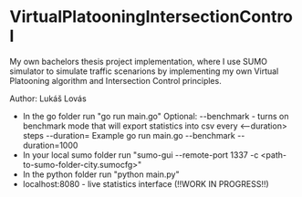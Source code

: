 # VirtualPlatooningIntersectionControl

My own bachelors thesis project implementation, where I use SUMO simulator to simulate traffic scenarions by implementing my own Virtual Platooning algorithm and Intersection Control principles. 

Author: Lukáš Lovás

- In the go folder run "go run main.go"
  Optional: --benchmark - turns on benchmark mode that will export statistics into csv every <--duration> steps
            --duration=<Steps>
  Example go run main.go --benchmark --duration=1000
- In your local sumo folder run "sumo-gui --remote-port 1337 -c <path-to-sumo-folder-city.sumocfg>"
- In the python folder run "python main.py"
- localhost:8080 - live statistics interface (!!WORK IN PROGRESS!!)
